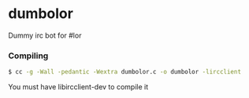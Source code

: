 # dumbolor
Dummy irc bot for #lor

### Compiling
```sh
$ cc -g -Wall -pedantic -Wextra dumbolor.c -o dumbolor -lircclient
```

You must have libircclient-dev to compile it
